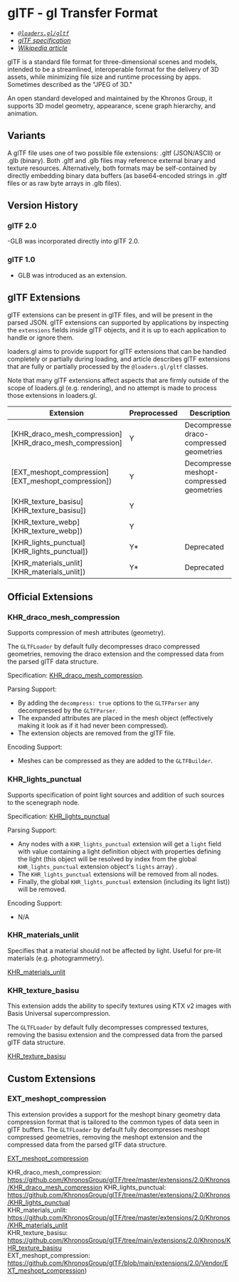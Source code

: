# glTF - gl Transfer Format

- *[`@loaders.gl/gltf`](/docs/modules/gltf)*
- *[glTF specification](https://registry.khronos.org/glTF/specs/2.0/glTF-2.0.html)*
- *[Wikipedia article](https://en.wikipedia.org/wiki/GlTF)*

glTF is a standard file format for three-dimensional scenes and models, intended to be a streamlined, interoperable format for the delivery of 3D assets, while minimizing file size and runtime processing by apps. Sometimes described as the "JPEG of 3D."

An open standard developed and maintained by the Khronos Group, it supports 3D model geometry, appearance, scene graph hierarchy, and animation. 

## Variants

A glTF file uses one of two possible file extensions: .gltf (JSON/ASCII) or .glb (binary). Both .gltf and .glb files may reference external binary and texture resources. Alternatively, both formats may be self-contained by directly embedding binary data buffers (as base64-encoded strings in .gltf files or as raw byte arrays in .glb files).

## Version History

### glTF 2.0

-GLB was incorporated directly into glTF 2.0.

### glTF 1.0 

- GLB was introduced as an extension.


## glTF Extensions

glTF extensions can be present in glTF files, and will be present in the parsed JSON. glTF extensions can supported by applications by inspecting the `extensions` fields inside glTF objects, and it is up to each application to handle or ignore them.

loaders.gl aims to provide support for glTF extensions that can be handled completely or partially during loading, and article describes glTF extensions that are fully or partially processed by the `@loaders.gl/gltf` classes.

Note that many glTF extensions affect aspects that are firmly outside of the scope of loaders.gl (e.g. rendering), and no attempt is made to process those extensions in loaders.gl.

| Extension                                                | Preprocessed | Description                                |
| -------------------------------------------------------- | ------------ | ------------------------------------------ |
| [KHR_draco_mesh_compression][KHR_draco_mesh_compression] | Y            | Decompresses draco-compressed geometries   |
| [EXT_meshopt_compression][EXT_meshopt_compression])      | Y            | Decompresses meshopt-compressed geometries |
| [KHR_texture_basisu][KHR_texture_basisu])                | Y            |
| [KHR_texture_webp][KHR_texture_webp])                    | Y            |
| [KHR_lights_punctual][KHR_lights_punctual])              | Y\*          | Deprecated                                 |
| [KHR_materials_unlit][KHR_materials_unlit])              | Y\*          | Deprecated                                 |

## Official Extensions

### KHR_draco_mesh_compression

Supports compression of mesh attributes (geometry).

The `GLTFLoader` by default fully decompresses draco compressed geometries, removing the draco extension and the compressed data from the parsed glTF data structure.

Specification: [KHR_draco_mesh_compression](https://github.com/KhronosGroup/glTF/tree/master/extensions/2.0/Khronos/KHR_draco_mesh_compression).

Parsing Support:

- By adding the `decompress: true` options to the `GLTFParser` any decompressed by the `GLTFParser`.
- The expanded attributes are placed in the mesh object (effectively making it look as if it had never been compressed).
- The extension objects are removed from the glTF file.

Encoding Support:

- Meshes can be compressed as they are added to the `GLTFBuilder`.

### KHR_lights_punctual

Supports specification of point light sources and addition of such sources to the scenegraph node.

Specification: [KHR_lights_punctual](https://github.com/KhronosGroup/glTF/tree/master/extensions/2.0/Khronos/KHR_lights_punctual)

Parsing Support:

- Any nodes with a `KHR_lights_punctual` extension will get a `light` field with value containing a light definition object with properties defining the light (this object will be resolved by index from the global `KHR_lights_punctual` extension object's `lights` array) .
- The `KHR_lights_punctual` extensions will be removed from all nodes.
- Finally, the global `KHR_lights_punctual` extension (including its light list)) will be removed.

Encoding Support:

- N/A

### KHR_materials_unlit

Specifies that a material should not be affected by light. Useful for pre-lit materials (e.g. photogrammetry).

[KHR_materials_unlit](https://github.com/KhronosGroup/glTF/tree/master/extensions/2.0/Khronos/KHR_materials_unlit)

### KHR_texture_basisu

This extension adds the ability to specify textures using KTX v2 images with Basis Universal supercompression.

The `GLTFLoader` by default fully decompresses compressed textures, removing the basisu extension and the compressed data from the parsed glTF data structure.

[KHR_texture_basisu](https://github.com/KhronosGroup/glTF/tree/main/extensions/2.0/Khronos/KHR_texture_basisu)

## Custom Extensions

### EXT_meshopt_compression

This extension provides a support for the meshopt binary geometry data compression format that is tailored to the common types of data seen in glTF buffers.
The `GLTFLoader` by default fully decompresses meshopt compressed geometries, removing the meshopt extension and the compressed data from the parsed glTF data structure.

[EXT_meshopt_compression](https://github.com/KhronosGroup/glTF/blob/main/extensions/2.0/Vendor/EXT_meshopt_compression)

KHR_draco_mesh_compression: https://github.com/KhronosGroup/glTF/tree/master/extensions/2.0/Khronos/KHR_draco_mesh_compression
KHR_lights_punctual: https://github.com/KhronosGroup/glTF/tree/master/extensions/2.0/Khronos/KHR_lights_punctual  
KHR_materials_unlit: https://github.com/KhronosGroup/glTF/tree/master/extensions/2.0/Khronos/KHR_materials_unlit  
KHR_texture_basisu: https://github.com/KhronosGroup/glTF/tree/main/extensions/2.0/Khronos/KHR_texture_basisu  
EXT_meshopt_compression: https://github.com/KhronosGroup/glTF/blob/main/extensions/2.0/Vendor/EXT_meshopt_compression)
